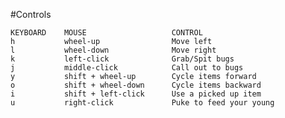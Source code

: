 #Controls

    KEYBOARD    MOUSE                   CONTROL
    h           wheel-up                Move left
    l           wheel-down              Move right
    k           left-click              Grab/Spit bugs
    j           middle-click            Call out to bugs
    y           shift + wheel-up        Cycle items forward
    o           shift + wheel-down      Cycle items backward
    i           shift + left-click      Use a picked up item
    u           right-click             Puke to feed your young
